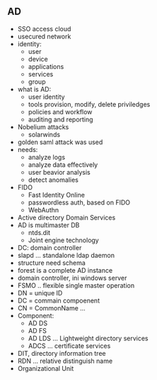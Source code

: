 ## AD
- SSO access cloud
- usecured network
- identity:
    - user
    - device
    - applications 
    - services
    - group
- what is AD:
    - user identity
    - tools provision, modify, delete priviledges
    - policies and workflow
    - auditing and reporting
- Nobelium attacks
    - solarwinds
- golden saml attack was used
- needs:
    - analyze logs
    - analyze data effectively
    - user beavior analysis
    - detect anomalies
- FIDO
    - Fast Identity Online
    - passwordless auth, based on FIDO
    - WebAuthn
- Active directory Domain Services
- AD is multimaster DB
    - ntds.dit
    - Joint engine technology
- DC: domain controller
- slapd ... standalone ldap daemon
- structure need schema
- forest is a complete AD instance
- domain controller, ini windows server
- FSMO .. flexible single master operation
- DN = unique ID
- DC = commain compoenent
- CN = CommonName ... 
- Component:
    - AD DS
    - AD FS
    - AD LDS ... Lightweight directory services
    - ADCS ... certificate services
- DIT, directory information tree
- RDN ... relative distinguish name
- Organizational Unit
